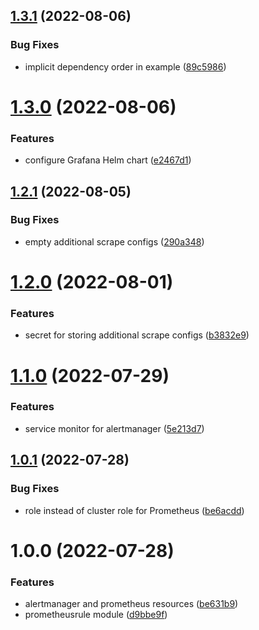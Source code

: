 ## [1.3.1](https://github.com/mongodb-devprod-infrastructure/terraform-kubernetes-prometheus-operator/compare/1.3.0...1.3.1) (2022-08-06)

### Bug Fixes

- implicit dependency order in example ([89c5986](https://github.com/mongodb-devprod-infrastructure/terraform-kubernetes-prometheus-operator/commit/89c59861907b1a50ba85feeff0fb2ffb542934dc))

# [1.3.0](https://github.com/mongodb-devprod-infrastructure/terraform-kubernetes-prometheus-operator/compare/1.2.1...1.3.0) (2022-08-06)

### Features

- configure Grafana Helm chart ([e2467d1](https://github.com/mongodb-devprod-infrastructure/terraform-kubernetes-prometheus-operator/commit/e2467d1d57e394d09a40ec1c7690ce21be403752))

## [1.2.1](https://github.com/mongodb-devprod-infrastructure/terraform-kubernetes-prometheus-operator/compare/1.2.0...1.2.1) (2022-08-05)

### Bug Fixes

- empty additional scrape configs ([290a348](https://github.com/mongodb-devprod-infrastructure/terraform-kubernetes-prometheus-operator/commit/290a3485bde77daadd1346db8f2f84f399620253))

# [1.2.0](https://github.com/mongodb-devprod-infrastructure/terraform-kubernetes-prometheus-operator/compare/1.1.0...1.2.0) (2022-08-01)

### Features

- secret for storing additional scrape configs ([b3832e9](https://github.com/mongodb-devprod-infrastructure/terraform-kubernetes-prometheus-operator/commit/b3832e9a302e5186ac93bda8ad51f2f2bf0684c5))

# [1.1.0](https://github.com/mongodb-devprod-infrastructure/terraform-kubernetes-prometheus-operator/compare/1.0.1...1.1.0) (2022-07-29)

### Features

- service monitor for alertmanager ([5e213d7](https://github.com/mongodb-devprod-infrastructure/terraform-kubernetes-prometheus-operator/commit/5e213d7280315f94d2e496991a91078160f54522))

## [1.0.1](https://github.com/mongodb-devprod-infrastructure/terraform-kubernetes-prometheus-operator/compare/1.0.0...1.0.1) (2022-07-28)

### Bug Fixes

- role instead of cluster role for Prometheus ([be6acdd](https://github.com/mongodb-devprod-infrastructure/terraform-kubernetes-prometheus-operator/commit/be6acdd6844e9dda9e406e665a50c5f871c12129))

# 1.0.0 (2022-07-28)

### Features

- alertmanager and prometheus resources ([be631b9](https://github.com/mongodb-devprod-infrastructure/terraform-kubernetes-prometheus-operator/commit/be631b9120e608db0525a459d62fdc0fd2973358))
- prometheusrule module ([d9bbe9f](https://github.com/mongodb-devprod-infrastructure/terraform-kubernetes-prometheus-operator/commit/d9bbe9fb677f6817a36120a877dffc68a405fed3))
